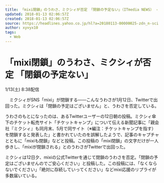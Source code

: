 ```yaml
---
title: 「mixi閉鎖」のうわさ、ミクシィが否定　「閉鎖の予定ない」（ITmedia NEWS） - Yahoo!ニュース
updated: 2018-01-13 02:06:57Z
created: 2018-01-13 02:06:57Z
source: https://headlines.yahoo.co.jp/hl?a=20180113-00000025-zdn_n-sci
author: xyvyx10
tags:
  - Web
---
```


# 「mixi閉鎖」のうわさ、ミクシィが否定 「閉鎖の予定ない」

1/13(土) 8:38配信

　ミクシィがSNS「mixi」が閉鎖する――こんなうわさが1月12日、Twitterで出回った。ミクシィは「閉鎖の予定はございません」と、うわさを否定している。

うわさのもとになったのは、あるTwitterユーザーの12日朝の投稿。ミクシィ傘下のチケット転売サイト「チケットキャンプ」について伝える新聞記事に「親会社『ミクシィ』も同月末、5月で同サイト（※編注：チケットキャンプを指す）を閉鎖すると発表した」と書かれていたのを誤解したようで、記事のキャプチャとともに「mixiも閉鎖」などと投稿。この投稿の「mixi閉鎖」の文字だけが一人歩きし、「mixiが閉鎖される」とのうわさがTwitterで出回った。

ミクシィは12日夕、mixiの公式Twitterを通じて閉鎖のうわさを否定。「閉鎖の予定はございませんのでご安心ください」と投稿した。この投稿には、「なくならないでください」「絶対に存続していってください」などmixi応援のリプライが多数届いている。